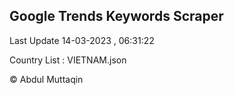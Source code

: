 

## Google Trends Keywords Scraper 
 
Last Update 14-03-2023 , 06:31:22

Country List :
VIETNAM.json



© Abdul Muttaqin 
